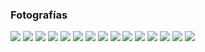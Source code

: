 
### Fotografías

<a href="fotos-oscar/44.jpg"><img class="contenido-imagen" src="fotos-oscar/44-previa.jpg"></a>
<a href="fotos-oscar/45.jpg"><img class="contenido-imagen" src="fotos-oscar/45-previa.jpg"></a>
<a href="fotos-oscar/46.jpg"><img class="contenido-imagen" src="fotos-oscar/46-previa.jpg"></a>
<a href="fotos-oscar/47.jpg"><img class="contenido-imagen" src="fotos-oscar/47-previa.jpg"></a>
<a href="fotos-oscar/48.jpg"><img class="contenido-imagen" src="fotos-oscar/48-previa.jpg"></a>
<a href="fotos-oscar/49.jpg"><img class="contenido-imagen" src="fotos-oscar/49-previa.jpg"></a>
<a href="fotos-oscar/59.jpg"><img class="contenido-imagen" src="fotos-oscar/59-previa.jpg"></a>
<a href="fotos-oscar/60.jpg"><img class="contenido-imagen" src="fotos-oscar/60-previa.jpg"></a>
<a href="fotos-oscar/61.jpg"><img class="contenido-imagen" src="fotos-oscar/61-previa.jpg"></a>
<a href="fotos-oscar/62.jpg"><img class="contenido-imagen" src="fotos-oscar/62-previa.jpg"></a>
<a href="fotos-oscar/83.jpg"><img class="contenido-imagen" src="fotos-oscar/83-previa.jpg"></a>
<a href="fotos-guillermo/18.jpg"><img class="contenido-imagen" src="fotos-guillermo/18-previa.jpg"></a>
<a href="fotos-guillermo/19.jpg"><img class="contenido-imagen" src="fotos-guillermo/19-previa.jpg"></a>
<a href="fotos-guillermo/20.jpg"><img class="contenido-imagen" src="fotos-guillermo/20-previa.jpg"></a>
<a href="fotos-sunno/35.jpg"><img class="contenido-imagen" src="fotos-sunno/35-previa.jpg"></a>
